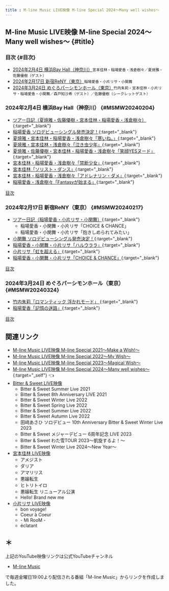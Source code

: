 ```yaml
---
title : M-line Music LIVE映像 M-line Special 2024～Many well wishes～
---
```

## M-line Music LIVE映像 M-line Special 2024～Many well wishes～ {#title}

### 目次 {#目次}

* [2024年2月4日 横浜Bay Hall（神奈川）](#MSMW20240204)<small>宮本佳林・稲場愛香・浅倉樹々／夏焼雅・佐藤優樹（ゲスト）</small>
* [2024年2月17日 新宿ReNY（東京）](#MSMW20240217)<small>稲場愛香・小片リサ・小関舞</small>
* [2024年3月24日 めぐろパーシモンホール（東京）](#MSMW20240324)<small>竹内朱莉・宮本佳林・小片リサ・稲場愛香・小関舞／森戸知沙希（ゲスト）／佐藤優樹（シークレットゲスト）</small>

### 2024年2月4日 横浜Bay Hall（神奈川） {#MSMW20240204}
* [<i class="fa-lg fa-brands fa-youtube"></i> ツアー日記（夏焼雅・佐藤優樹・宮本佳林・稲場愛香・浅倉樹々）](https://www.youtube.com/watch?v=cfecJKr3EMM&t=25m48s){:target="_blank"}
* [<i class="fa-lg fa-brands fa-youtube"></i> 稲場愛香 ソロデビューシングル発売決定！](https://www.youtube.com/watch?v=IoF3qYSecSM&t=11m1s){:target="_blank"}
* [<i class="fa-lg fa-brands fa-youtube"></i> 夏焼雅・宮本佳林・稲場愛香・浅倉樹々「寒いね。」](https://www.youtube.com/watch?v=Zc7-o-E6_7E&t=13m59s){:target="_blank"}
* [<i class="fa-lg fa-brands fa-youtube"></i> 夏焼雅・宮本佳林・浅倉樹々「泣き虫少年」](https://www.youtube.com/watch?v=hDkrX2T-dYI&t=2m57s){:target="_blank"}
* [<i class="fa-lg fa-brands fa-youtube"></i> 夏焼雅・佐藤優樹・宮本佳林・稲場愛香・浅倉樹々「笑顔YESヌード」 ](https://www.youtube.com/watch?v=XCXQ8NAvASY&t=4m1s){:target="_blank"}
* [<i class="fa-lg fa-brands fa-youtube"></i> 宮本佳林・稲場愛香・浅倉樹々「禁断少女」](https://www.youtube.com/watch?v=40YU6dzsTF8&t=3m42s){:target="_blank"}
* [<i class="fa-lg fa-brands fa-youtube"></i> 宮本佳林「ソリスト・ダンス」](https://www.youtube.com/watch?v=40YU6dzsTF8&t=14m33s){:target="_blank"}
* [<i class="fa-lg fa-brands fa-youtube"></i> 宮本佳林・稲場愛香・浅倉樹々「アドレナリン・ダメ」](https://www.youtube.com/watch?v=33a1T3Mf2tA&t=3m15s){:target="_blank"}
* [<i class="fa-lg fa-brands fa-youtube"></i> 稲場愛香・浅倉樹々「Fantasyが始まる」](https://www.youtube.com/watch?v=vcrPriJC9jk&t=3m19s){:target="_blank"}
 
[<i class="fa-solid fa-square-caret-up"></i> 目次](#目次)

### 2024年2月17日 新宿ReNY（東京） {#MSMW20240217}
* [<i class="fa-lg fa-brands fa-youtube"></i> ツアー日記（稲場愛香・小片リサ・小関舞）](https://www.youtube.com/watch?v=XCXQ8NAvASY&t=23m52s){:target="_blank"}
  * 稲場愛香・小関舞・小片リサ「CHOICE & CHANCE」
  * 稲場愛香・小関舞・小片リサ「抱きしめられてみたい」
* [<i class="fa-lg fa-brands fa-youtube"></i> 小関舞 ソロデビューシングル発売決定！](https://www.youtube.com/watch?v=Zc7-o-E6_7E&t=10m44s){:target="_blank"}
* [<i class="fa-lg fa-brands fa-youtube"></i> 稲場愛香・小関舞・小片リサ「ハルウララ」](https://www.youtube.com/watch?v=T_GZW_myPSM&t=3m13s){:target="_blank"}
* [<i class="fa-lg fa-brands fa-youtube"></i> 小片リサ「虹を超える」](https://www.youtube.com/watch?v=T_GZW_myPSM&t=16m1s){:target="_blank"}
* [<i class="fa-lg fa-brands fa-youtube"></i> 稲場愛香・小関舞・小片リサ「CHOICE & CHANCE」](https://www.youtube.com/watch?v=6tTp_3CWGns&t=4m42s){:target="_blank"}

[<i class="fa-solid fa-square-caret-up"></i> 目次](#目次)

### 2024年3月24日 めぐろパーシモンホール（東京） {#MSMW20240324}
* [<i class="fa-lg fa-brands fa-youtube"></i> 竹内朱莉「ロマンティック 浮かれモード」 ](https://www.youtube.com/watch?v=33a1T3Mf2tA&t=11m30s){:target="_blank"}
* [<i class="fa-lg fa-brands fa-youtube"></i> 稲場愛香「記憶の迷路」](https://www.youtube.com/watch?v=vcrPriJC9jk&t=12m30s){:target="_blank"}

[<i class="fa-solid fa-square-caret-up"></i> 目次](#目次)

## 関連リンク
* [M-line Music LIVE映像 M-line Special 2021～Make a Wish!～](./MSMW2021.md)
* [M-line Music LIVE映像 M-line Special 2022～My Wish～](./MSMW2022.md)
* [M-line Music LIVE映像 M-line Special 2023～Magical Wish～](./MSMW2023.md)
* [M-line Music LIVE映像 M-line Special 2024～Many well wishes～](#title){:target="_self"} 👈
* [Bitter & Sweet LIVE映像](./bittersweet.md)
  * Bitter & Sweet Summer Live 2021
  * Bitter & Sweet 8th Anniversary LIVE 2021
  * Bitter & Sweet Winter Live 2022
  * Bitter & Sweet Spring Live 2022
  * Bitter & Sweet Summer Live 2022
  * Bitter & Sweet Autumn Live 2022
  * 田﨑あさひ ソロデビュー 10th Anniversary Bitter & Sweet Winter Live 2023
  * Bitter & Sweet メジャーデビュー 6周年記念 LIVE 2023
  * Bitter & Sweet わた雪TOUR 2023～凱旋するよ！～
  * Bitter & Sweet Winter Live 2024～New Year～
* [宮本佳林 LIVE映像](./karin.md)
  * アメジスト
  * ダリア
  * アマリリス
  * 悪嬢転生
  * ヒトリトイロ
  * 悪嬢転生 リニューアル公演
  * Hello! Brand new me
* [小片リサ LIVE映像](./risa.md)
  * bon voyage!
  * Coeur à Coeur
  * \- Mi RooM \-
  * éclatant

## ＊

上記のYouTube映像リンクは公式YouTubeチャンネル

* [<i class="fa-lg fa-brands fa-youtube"></i> M-line Music](https://www.youtube.com/@mlinemusic)  

で毎週金曜日19:00より配信される番組「M-line Music」からリンクを作成しました。